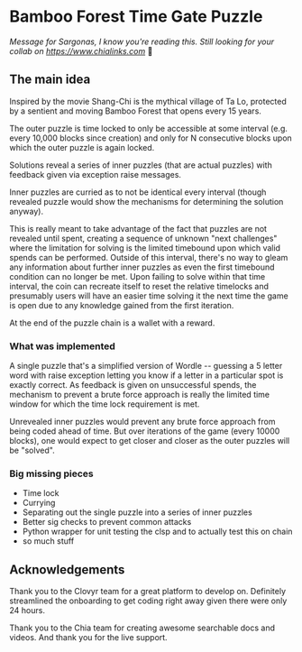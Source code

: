 # Bamboo Forest Time Gate Puzzle

*Message for Sargonas, I know you're reading this. Still looking for your collab on https://www.chialinks.com* :ghost:

## The main idea
Inspired by the movie Shang-Chi is the mythical village of Ta Lo, protected by a sentient and moving Bamboo Forest that opens every 15 years.

The outer puzzle is time locked to only be accessible at some interval (e.g. every 10,000 blocks since creation) and only for N consecutive blocks upon which the outer puzzle is again locked.

Solutions reveal a series of inner puzzles (that are actual puzzles) with feedback given via exception raise messages.

Inner puzzles are curried as to not be identical every interval (though revealed puzzle would show the mechanisms for determining the solution anyway).

This is really meant to take advantage of the fact that puzzles are not revealed until spent, creating a sequence of unknown "next challenges" where the limitation for solving is the limited timebound upon which valid spends can be performed. Outside of this interval, there's no way to gleam any information about further inner puzzles as even the first timebound condition can no longer be met. Upon failing to solve within that time interval, the coin can recreate itself to reset the relative timelocks and presumably users will have an easier time solving it the next time the game is open due to any knowledge gained from the first iteration.

At the end of the puzzle chain is a wallet with a reward.

### What was implemented
A single puzzle that's a simplified version of Wordle -- guessing a 5 letter word with raise exception letting you know if a letter in a particular spot is exactly correct. As feedback is given on unsuccessful spends, the mechanism to prevent a brute force approach is really the limited time window for which the time lock requirement is met. 

Unrevealed inner puzzles would prevent any brute force approach from being coded ahead of time. But over iterations of the game (every 10000 blocks), one would expect to get closer and closer as the outer puzzles will be "solved".

### Big missing pieces
- Time lock
- Currying
- Separating out the single puzzle into a series of inner puzzles
- Better sig checks to prevent common attacks
- Python wrapper for unit testing the clsp and to actually test this on chain
- so much stuff

## Acknowledgements
Thank you to the Clovyr team for a great platform to develop on. Definitely streamlined the onboarding to get coding right away given there were only 24 hours.

Thank you to the Chia team for creating awesome searchable docs and videos. And thank you for the live support.
